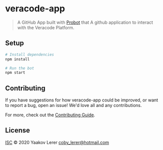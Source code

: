 # veracode-app

> A GitHub App built with [Probot](https://github.com/probot/probot) that A github application to interact with the Veracode Platform.

## Setup

```sh
# Install dependencies
npm install

# Run the bot
npm start
```

## Contributing

If you have suggestions for how veracode-app could be improved, or want to report a bug, open an issue! We'd love all and any contributions.

For more, check out the [Contributing Guide](CONTRIBUTING.md).

## License 

[ISC](LICENSE) © 2020 Yaakov Lerer <coby_lerer@hotmail.com>
